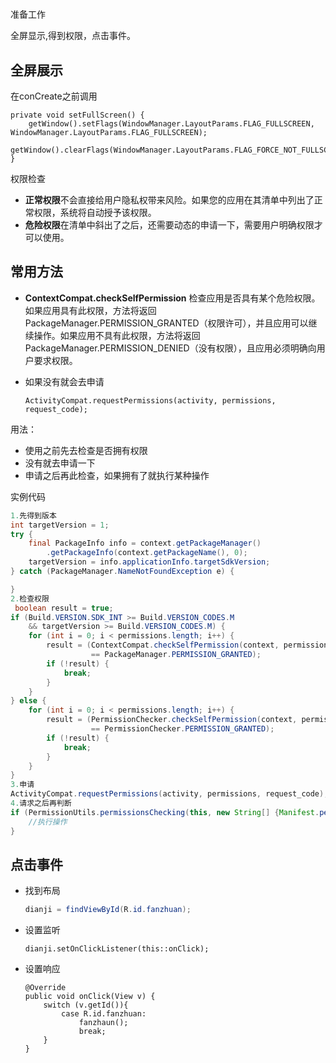 # 

准备工作

全屏显示,得到权限，点击事件。

## 全屏展示

在conCreate之前调用

```
private void setFullScreen() {
    getWindow().setFlags(WindowManager.LayoutParams.FLAG_FULLSCREEN, WindowManager.LayoutParams.FLAG_FULLSCREEN);
    getWindow().clearFlags(WindowManager.LayoutParams.FLAG_FORCE_NOT_FULLSCREEN);
}
```

权限检查

- **正常权限**不会直接给用户隐私权带来风险。如果您的应用在其清单中列出了正常权限，系统将自动授予该权限。
- **危险权限**在清单中斜出了之后，还需要动态的申请一下，需要用户明确权限才可以使用。

## 常用方法

- **ContextCompat.checkSelfPermission**
   检查应用是否具有某个危险权限。如果应用具有此权限，方法将返回PackageManager.PERMISSION_GRANTED（权限许可），并且应用可以继续操作。如果应用不具有此权限，方法将返回 PackageManager.PERMISSION_DENIED（没有权限），且应用必须明确向用户要求权限。

- 如果没有就会去申请

  ```
  ActivityCompat.requestPermissions(activity, permissions, request_code);
  ```

用法：

- 使用之前先去检查是否拥有权限
- 没有就去申请一下
- 申请之后再此检查，如果拥有了就执行某种操作

实例代码

```java
1.先得到版本
int targetVersion = 1;
try {
    final PackageInfo info = context.getPackageManager()
        .getPackageInfo(context.getPackageName(), 0);
    targetVersion = info.applicationInfo.targetSdkVersion;
} catch (PackageManager.NameNotFoundException e) {

}
2.检查权限
 boolean result = true;
if (Build.VERSION.SDK_INT >= Build.VERSION_CODES.M
    && targetVersion >= Build.VERSION_CODES.M) {
    for (int i = 0; i < permissions.length; i++) {
        result = (ContextCompat.checkSelfPermission(context, permissions[i])
                  == PackageManager.PERMISSION_GRANTED);
        if (!result) {
            break;
        }
    }
} else {
    for (int i = 0; i < permissions.length; i++) {
        result = (PermissionChecker.checkSelfPermission(context, permissions[i])
                  == PermissionChecker.PERMISSION_GRANTED);
        if (!result) {
            break;
        }
    }
}
3.申请
ActivityCompat.requestPermissions(activity, permissions, request_code);
4.请求之后再判断
if (PermissionUtils.permissionsChecking(this, new String[] {Manifest.permission.CAMERA})){
    //执行操作
}
```

## 点击事件

- 找到布局

  ```java
  dianji = findViewById(R.id.fanzhuan);
  ```

- 设置监听

  ```
  dianji.setOnClickListener(this::onClick);
  ```

- 设置响应

  ```
  @Override
  public void onClick(View v) {
      switch (v.getId()){
          case R.id.fanzhuan:
              fanzhaun();
              break;
      }
  }
  ```























